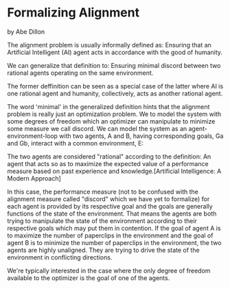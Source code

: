 # Formalizing Alignment 
by Abe Dillon 

The alignment problem is usually informally defined as: 
  Ensuring that an Artificial Intelligent (AI) agent acts in accordance with the good of humanity.
  
We can generalize that definition to:
  Ensuring minimal discord between two rational agents operating on the same environment.
  
The former deffinition can be seen as a special case of the latter where AI is one rational agent and humanity, collectively, acts as another rational agent.

The word 'minimal' in the generalized definition hints that the alignment problem is really just an optimization problem. We to model the system with some degrees of freedom which an optimizer can manipulate to minimize some measure we call discord. We can model the system as an agent-environment-loop with two agents, A and B, having corresponding goals, Ga and Gb, interact with a common environment, E:

<diagram>

The two agents are considered "rational" according to the definition:
  An agent that acts so as to maximize the expected value of a performance measure based on past experience and knowledge.[Artificial Intelligence: A Modern Approach]
  
In this case, the performance measure (not to be confused with the alignment measure called "discord" which we have yet to formalize) for each agent is provided by its respective goal and the goals are generally functions of the state of the environment. That means the agents are both trying to manipulate the state of the environment according to their respective goals which may put them in contention. If the goal of agent A is to maximize the number of paperclips in the environment and the goal of agent B is to minimize the number of paperclips in the environment, the two agents are highly unaligned. They are trying to drive the state of the environment in conflicting directions.

We're typically interested in the case where the only degree of freedom available to the optimizer is the goal of one of the agents.
